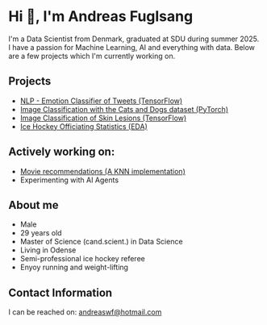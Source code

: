 # Hi 👋, I'm Andreas Fuglsang
I'm a Data Scientist from Denmark, graduated at SDU during summer 2025.
I have a passion for Machine Learning, AI and everything with data. Below are a few projects which I'm currently working on.


## Projects
- [NLP - Emotion Classifier of Tweets (TensorFlow)](https://github.com/andreaswf/nlp-emotion-classifier)
- [Image Classification with the Cats and Dogs dataset (PyTorch)](https://github.com/andreaswf/cat-dog-image-classifier)
- [Image Classification of Skin Lesions (TensorFlow)](https://github.com/andreaswf/skin-lesion-classification)
- [Ice Hockey Officiating Statistics (EDA)](https://github.com/andreaswf/ice-hockey-referee-stats)




## Actively working on:
- [Movie recommendations (A KNN implementation)](https://github.com/andreaswf/movie-recommender)
- Experimenting with AI Agents


## About me
- Male
- 29 years old
- Master of Science (cand.scient.) in Data Science
- Living in Odense 
- Semi-professional ice hockey referee
- Enyoy running and weight-lifting


## Contact Information
I can be reached on:
andreaswf@hotmail.com


<!--
**andreaswf/andreaswf** is a ✨ _special_ ✨ repository because its `README.md` (this file) appears on your GitHub profile.

Here are some ideas to get you started:

- 🔭 I’m currently working on ...
- 🌱 I’m currently learning ...
- 👯 I’m looking to collaborate on ...
- 🤔 I’m looking for help with ...
- 💬 Ask me about ...
- 📫 How to reach me: ...
- 😄 Pronouns: ...
- ⚡ Fun fact: ...
-->
